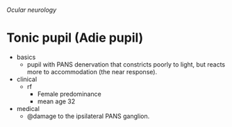 ###### Ocular neurology

# Tonic pupil (Adie pupil)
- basics
    + pupil with PANS denervation that constricts poorly to light, but reacts more to accommodation (the near response). 
- clinical
    + rf
        * Female predominance
        * mean age 32
- medical
    + @damage to the ipsilateral PANS ganglion. 


